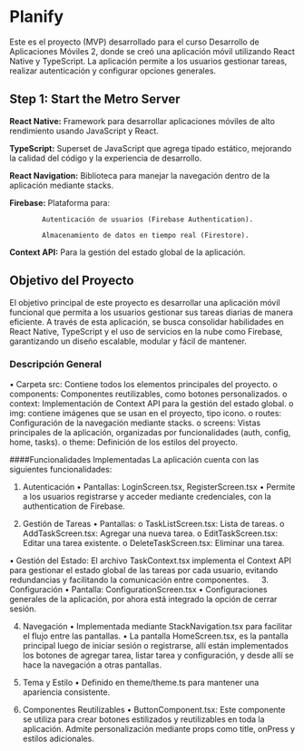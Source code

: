 # Planify
   Este es el proyecto (MVP) desarrollado para el curso Desarrollo de Aplicaciones Móviles 2, donde se creó una aplicación móvil utilizando React Native y TypeScript. La aplicación permite a los usuarios gestionar tareas, realizar autenticación y configurar opciones generales.

## Step 1: Start the Metro Server

**React Native:** Framework para desarrollar aplicaciones móviles de alto rendimiento usando JavaScript y React.

**TypeScript:** Superset de JavaScript que agrega tipado estático, mejorando la calidad del código y la experiencia de desarrollo.

**React Navigation:** Biblioteca para manejar la navegación dentro de la aplicación mediante stacks.

**Firebase:** Plataforma para:

            Autenticación de usuarios (Firebase Authentication).

            Almacenamiento de datos en tiempo real (Firestore).

**Context API:** Para la gestión del estado global de la aplicación.


## Objetivo del Proyecto

El objetivo principal de este proyecto es desarrollar una aplicación móvil funcional que permita a los usuarios gestionar sus tareas diarias de manera eficiente. A través de esta aplicación, se busca consolidar habilidades en React Native, TypeScript y el uso de servicios en la nube como Firebase, garantizando un diseño escalable, modular y fácil de mantener.

### Descripción General
•	Carpeta src: Contiene todos los elementos principales del proyecto.
      o	components: Componentes reutilizables, como botones personalizados.
      o	context: Implementación de Context API para la gestión del estado global.
      o	img: contiene imágenes que se usan en el proyecto, tipo icono.
      o	routes: Configuración de la navegación mediante stacks.
      o	screens: Vistas principales de la aplicación, organizadas por funcionalidades (auth, config, home, tasks).
      o	theme: Definición de los estilos del proyecto.
 
####Funcionalidades Implementadas
La aplicación cuenta con las siguientes funcionalidades:

1. Autenticación
•	Pantallas: LoginScreen.tsx, RegisterScreen.tsx
•	Permite a los usuarios registrarse y acceder mediante credenciales, con la authentication de Firebase.

2. Gestión de Tareas
•	Pantallas:
o	TaskListScreen.tsx: Lista de tareas.
o	AddTaskScreen.tsx: Agregar una nueva tarea.
o	EditTaskScreen.tsx: Editar una tarea existente.
o	DeleteTaskScreen.tsx: Eliminar una tarea.

•	Gestión del Estado: El archivo TaskContext.tsx implementa el Context API para gestionar el estado global de las tareas por cada usuario, evitando redundancias y facilitando la comunicación entre componentes.
 
3. Configuración
•	Pantalla: ConfigurationScreen.tsx
•	Configuraciones generales de la aplicación, por ahora está integrado la opción de cerrar sesión. 

4. Navegación
•	Implementada mediante StackNavigation.tsx para facilitar el flujo entre las pantallas.
•	La pantalla HomeScreen.tsx, es la pantalla principal luego de iniciar sesión o registrarse, allí están implementados los botones de agregar tarea, listar tarea y configuración, y desde allí se hace la navegación a otras pantallas. 

5. Tema y Estilo
•	Definido en theme/theme.ts para mantener una apariencia consistente.
6. Componentes Reutilizables
•	ButtonComponent.tsx: Este componente se utiliza para crear botones estilizados y reutilizables en toda la aplicación. Admite personalización mediante props como title, onPress y estilos adicionales.

